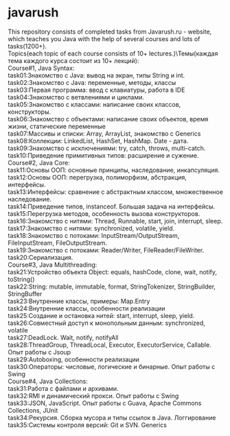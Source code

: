 # javarush
This repository consists of completed tasks from Javarush.ru - website, which teaches you Java with the help of several courses and lots of tasks(1200+).  
Topics(each topic of each course consists of 10+ lectures.)\Темы(каждая тема каждого курса состоит из 10+ лекций):   
Course#1, Java Syntax:    
task01:Знакомство с Java: вывод на экран, типы String и int.  
task02:Знакомство с Java: переменные, методы, классы  
task03:Первая программа: ввод с клавиатуры, работа в IDE  
task04:Знакомство с ветвлениями и циклами.  
task05:Знакомство с классами: написание своих классов, конструкторы.  
task06:Знакомство с объектами: написание своих объектов, время жизни, статические переменные  
task07:Массивы и списки: Array, ArrayList, знакомство с Generics  
task08:Коллекции: LinkedList, HashSet, HashMap. Date - дата.  
task09:Знакомство с исключениями: try, catch, throws, multi-catch.  
task10:Приведение примитивных типов: расширение и сужение.  
Course#2, Java Core:  
task11:Основы ООП: основные принципы, наследование, инкапсуляция.   
task12:Основы ООП: перегрузка, полиморфизм, абстракция, интерфейсы.  
task13:Интерфейсы: сравнение с абстрактным классом, множественное наследование.   
task14:Приведение типов, instanceof. Большая задача на интерфейсы.  
task15:Перегрузка методов, особенность вызова конструкторов.  
task16:Знакомство с нитями: Thread, Runnable, start, join, interrupt, sleep.  
task17:Знакомство с нитями: synchronized, volatile, yield.  
task18:Знакомство с потоками: InputStream/OutputStream, FileInputStream, FileOutputStream.  
task19:Знакомство с потоками: Reader/Writer, FileReader/FileWriter.   
task20:Сериализация.  
Course#3, Java Multithreading:  
task21:Устройство объекта Object: equals, hashCode, clone, wait, notify, toString()  
task22:String: mutable, immutable, format, StringTokenizer, StringBuilder, StringBuffer  
task23:Внутренние классы, примеры: Map.Entry  
task24:Внутренние классы, особенности реализации  
task25:Создание и остановка нитей: start, interrupt, sleep, yield.  
task26:Совместный доступ к монопольным данным: synchronized, volatile  
task27:DeadLock. Wait, notify, notifyAll  
task28:ThreadGroup, ThreadLocal, Executor, ExecutorService, Callable. Опыт работы с Jsoup  
task29:Autoboxing, особенности реализации  
task30:Операторы: числовые, логические и бинарные. Опыт работы с Swing    
Course#4, Java Collections:  
task31:Работа с файлами и архивами.  
task32:RMI и динамический прокси. Опыт работы с Swing  
task33:JSON, JavaScript. Опыт работы с Guava, Apache Commons Collections, JUnit  
task34:Рекурсия. Сборка мусора и типы ссылок в Java. Логгирование  
task35:Системы контроля версий: Git и SVN. Generics
